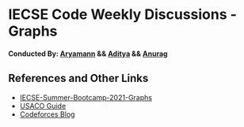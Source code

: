 # IECSE Code Weekly Discussions - Graphs

#### Conducted By: [Aryamann](https://github.com/AryamannNingombam) && [Aditya](https://github.com/adityachandra1) && [Anurag](https://github.com/canurag17)

## References and Other Links

- [IECSE-Summer-Bootcamp-2021-Graphs](https://github.com/Dhruvik-Chevli/IECSE-Code-SummerProject-20/wiki/Introduction-To-Graphs)
- [USACO Guide](https://usaco.guide/bronze/intro-graphs?lang=cpp)
- [Codeforces Blog](https://codeforces.com/blog/entry/16221)
